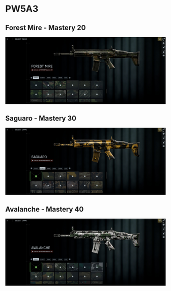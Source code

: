 # PW5A3

## Forest Mire - Mastery 20
![Forest_Mire](Forest_Mire.jpg)
## Saguaro - Mastery 30
![Saguaro](Saguaro.jpg)
## Avalanche - Mastery 40
![Avalanche](Avalanche.jpg)
